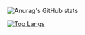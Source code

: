 ![Anurag's GitHub stats](https://github-readme-stats.vercel.app/api?username=arthurmagalhaesifto&hide=prs&show_icons=true&theme=transparent)

[![Top Langs](https://github-readme-stats.vercel.app/api/top-langs/?username=arthurmagalhaesifto&layout=compact&theme=transparent)](https://github.com/arthurmagalhaesifto/github-readme-stats)
